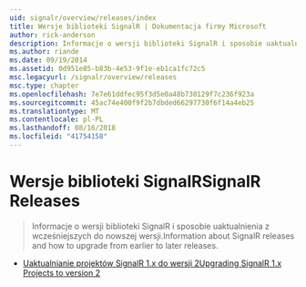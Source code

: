 ```yaml
---
uid: signalr/overview/releases/index
title: Wersje biblioteki SignalR | Dokumentacja firmy Microsoft
author: rick-anderson
description: Informacje o wersji biblioteki SignalR i sposobie uaktualnienia z wcześniejszych do nowszej wersji.
ms.author: riande
ms.date: 09/19/2014
ms.assetid: 0d951e85-b83b-4e53-9f1e-eb1ca1fc72c5
msc.legacyurl: /signalr/overview/releases
msc.type: chapter
ms.openlocfilehash: 7e7e61ddfec95f3d5e0a48b730129f7c236f923a
ms.sourcegitcommit: 45ac74e400f9f2b7dbded66297730f6f14a4eb25
ms.translationtype: MT
ms.contentlocale: pl-PL
ms.lasthandoff: 08/16/2018
ms.locfileid: "41754158"
---
```

<a name="signalr-releases"></a><span data-ttu-id="2d5ab-103">Wersje biblioteki SignalR</span><span class="sxs-lookup"><span data-stu-id="2d5ab-103">SignalR Releases</span></span>
====================
> <span data-ttu-id="2d5ab-104">Informacje o wersji biblioteki SignalR i sposobie uaktualnienia z wcześniejszych do nowszej wersji.</span><span class="sxs-lookup"><span data-stu-id="2d5ab-104">Information about SignalR releases and how to upgrade from earlier to later releases.</span></span>


- [<span data-ttu-id="2d5ab-105">Uaktualnianie projektów SignalR 1.x do wersji 2</span><span class="sxs-lookup"><span data-stu-id="2d5ab-105">Upgrading SignalR 1.x Projects to version 2</span></span>](upgrading-signalr-1x-projects-to-20.md)
